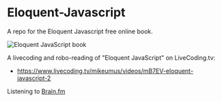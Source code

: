 # Eloquent-Javascript
A repo for the Eloquent Javascript free online book.

![Eloquent JavaScript book](http://eloquentjavascript.net/img/cover.png)

A livecoding and robo-reading of "Eloquent JavaScript" on LiveCoding.tv:
- https://www.livecoding.tv/mikeumus/videos/mB7EV-eloquent-javascript-2

Listening to [Brain.fm](https://brain.fm/vip-access/?i=49512)
